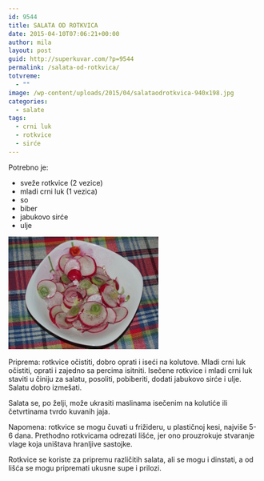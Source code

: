 ```yaml
---
id: 9544
title: SALATA OD ROTKVICA
date: 2015-04-10T07:06:21+00:00
author: mila
layout: post
guid: http://superkuvar.com/?p=9544
permalink: /salata-od-rotkvica/
totvreme:
  - ""
image: /wp-content/uploads/2015/04/salataodrotkvica-940x198.jpg
categories:
  - salate
tags:
  - crni luk
  - rotkvice
  - sirće
---
```

Potrebno je:  
* sveže rotkvice (2 vezice)  
* mladi crni luk (1 vezica)  
* so  
* biber  
* jabukovo sirće  
* ulje

[<img class="alignnone size-medium wp-image-9585" src="/wp-content/uploads/2015/04/salataodrotkvica-300x225.jpg" alt="salataodrotkvica" width="300" height="225" />](/wp-content/uploads/2015/04/salataodrotkvica-e1430747553636.jpg)

Priprema: rotkvice očistiti, dobro oprati i iseći na kolutove. Mladi crni luk očistiti, oprati i zajedno sa percima isitniti. Isečene rotkvice i mladi crni luk staviti u činiju za salatu, posoliti, pobiberiti, dodati jabukovo sirće i ulje. Salatu dobro izmešati.

Salata se, po želji, može ukrasiti maslinama isečenim na kolutiće ili četvrtinama tvrdo kuvanih jaja.

Napomena: rotkvice se mogu čuvati u frižideru, u plastičnoj kesi, najviše 5-6 dana. Prethodno rotkvicama odrezati lišće, jer ono prouzrokuje stvaranje vlage koja uništava hranljive sastojke.

Rotkvice se koriste za pripremu različitih salata, ali se mogu i dinstati, a od lišća se mogu pripremati ukusne supe i prilozi.